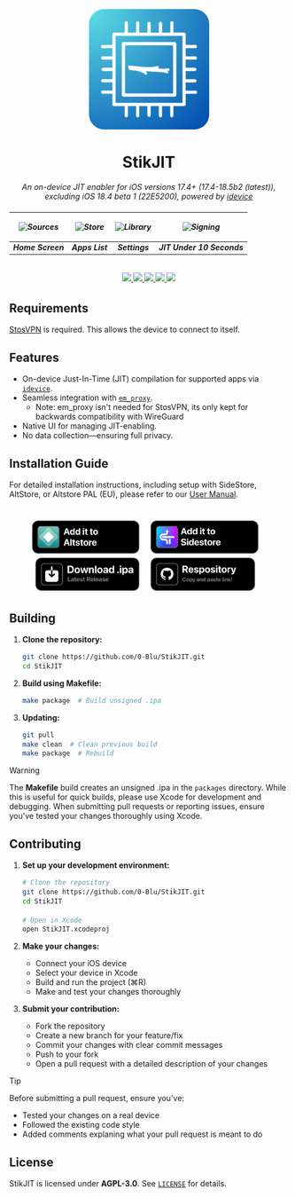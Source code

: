 <div align="center">
   <img width="217" height="217" src="/assets/StikJIT_Rounded_Corners.png" alt="Logo">
</div>
   

<div align="center">
  <h1><b>StikJIT</b></h1>
  <p><i> An on-device JIT enabler for iOS versions 17.4+ (17.4-18.5b2 (latest)), excluding iOS 18.4 beta 1 (22E5200), powered by <a href="https://github.com/jkcoxson/idevice">idevice</a> </i></p>
</div>
<h6 align="center">

| <p align="center"><picture><source media="(prefers-color-scheme: dark)" srcset="https://github.com/neoarz/StikJIT/blob/main/assets/views/dark/HomeScreen.PNG?raw=true"><source media="(prefers-color-scheme: light)" srcset="https://github.com/neoarz/StikJIT/blob/main/assets/views/light/HomeScreen.PNG?raw=true"><img alt="Sources" src="https://github.com/neoarz/StikJIT/blob/main/assets/views/dark/HomeScreen.PNG?raw=true" width="200"></picture></p> | <p align="center"><picture><source media="(prefers-color-scheme: dark)" srcset="https://github.com/neoarz/StikJIT/blob/main/assets/views/dark/AppsList.PNG?raw=true"><source media="(prefers-color-scheme: light)" srcset="https://github.com/neoarz/StikJIT/blob/main/assets/views/light/AppsList.PNG?raw=true"><img alt="Store" src="https://github.com/neoarz/StikJIT/blob/main/assets/views/dark/AppsList.PNG?raw=true" width="200"></picture></p> | <p align="center"><picture><source media="(prefers-color-scheme: dark)" srcset="https://github.com/neoarz/StikJIT/blob/main/assets/views/dark/Settings.PNG?raw=true"><source media="(prefers-color-scheme: light)" srcset="https://github.com/neoarz/StikJIT/blob/main/assets/views/light/Settings.PNG?raw=true"><img alt="Library" src="https://github.com/neoarz/StikJIT/blob/main/assets/views/dark/Settings.PNG?raw=true" width="200"></picture></p> | <p align="center"><picture><source media="(prefers-color-scheme: dark)" srcset="https://github.com/neoarz/StikJIT/blob/main/assets/views/dark/GetJIT.gif?raw=true"><source media="(prefers-color-scheme: light)" srcset="https://github.com/neoarz/StikJIT/blob/main/assets/views/light/GetJIT.gif?raw=true"><img alt="Signing" src="https://github.com/neoarz/StikJIT/blob/main/assets/views/dark/GetJIT.gif?raw=true" width="200"></picture></p> |
|:--:|:--:|:--:|:--:|
| **Home Screen** | **Apps List** | **Settings** | **JIT Under 10 Seconds** |
<h6 align="center">

  <a href="https://discord.gg/ZnNcrRT3M8">
    <img src="https://img.shields.io/badge/Discord-join%20us-7289DA?logo=discord&logoColor=white&style=for-the-badge&labelColor=23272A" />
  </a>
  <a href="https://github.com/0-Blu/StikJIT/blob/main/LICENSE">
    <img src="https://img.shields.io/github/license/0-Blu/StikJIT?label=License&color=5865F2&style=for-the-badge&labelColor=23272A" />
  </a>
  <a href="https://github.com/0-Blu/StikJIT/releases">
    <img src="https://img.shields.io/github/v/release/0-Blu/StikJIT?include_prereleases&label=Release&color=57F287&style=for-the-badge&labelColor=23272A" />
  </a>
  <a href="https://github.com/0-Blu/StikJIT/releases">
    <img src="https://img.shields.io/github/downloads/0-Blu/StikJIT/total?label=Downloads&color=ED4245&style=for-the-badge&labelColor=23272A" />
  </a>
  <a href="https://github.com/0-Blu/StikJIT/stargazers">
    <img src="https://img.shields.io/github/stars/0-Blu/StikJIT?label=Stars&color=FEE75C&style=for-the-badge&labelColor=23272A" />
  </a>
  <br />
</h6>
  
## Requirements  
[StosVPN](https://apps.apple.com/us/app/stosvpn/id6744003051) is required. This allows the device to connect to itself.  

## Features  
- On-device Just-In-Time (JIT) compilation for supported apps via [`idevice`](https://github.com/jkcoxson/idevice).  
- Seamless integration with [`em_proxy`](https://github.com/SideStore/em_proxy).  
   - Note: em_proxy isn't needed for StosVPN, its only kept for backwards compatibility with WireGuard
- Native UI for managing JIT-enabling.  
- No data collection—ensuring full privacy. 

## Installation Guide
For detailed installation instructions, including setup with SideStore, AltStore, or Altstore PAL (EU), please refer to our [User Manual](user-manual.md).

<h1 align="center">
<a href="altstore://source?url=https://raw.githubusercontent.com/0-Blu/StikJIT/main/repo.json"><img src="/assets/downloadimages/AddtoAltstore.png" height="60"></a>
&nbsp;
<a href="sidestore://source?url=https://raw.githubusercontent.com/0-Blu/StikJIT/main/repo.json"><img src="/assets/downloadimages/AddtoSidestore.png" height="60"></a>
&nbsp;
<a href="https://github.com/0-Blu/StikJIT/releases/latest/download/StikJIT.ipa"><img src="/assets/downloadimages/downloadipa.png" height="60"></a>
&nbsp;
<a href="https://raw.githubusercontent.com/0-Blu/StikJIT/main/repo.json"><img src="/assets/downloadimages/repo.png" height="60"></a>
&nbsp;
</h1>

## Building  

1. **Clone the repository:**  
   ```sh
   git clone https://github.com/0-Blu/StikJIT.git
   cd StikJIT
   ```

2. **Build using Makefile:**
   ```sh
   make package  # Build unsigned .ipa
   ```

3. **Updating:**
   ```sh
   git pull
   make clean  # Clean previous build
   make package  # Rebuild
   ```
> [!WARNING]
> The __Makefile__ build creates an unsigned .ipa in the `packages` directory. While this is useful for quick builds, please use Xcode for development and debugging. When submitting pull requests or reporting issues, ensure you've tested your changes thoroughly using Xcode.



## Contributing 


1. **Set up your development environment:**
   ```sh
   # Clone the repository
   git clone https://github.com/0-Blu/StikJIT.git
   cd StikJIT

   # Open in Xcode
   open StikJIT.xcodeproj
   ```

2. **Make your changes:**
   - Connect your iOS device
   - Select your device in Xcode
   - Build and run the project (⌘R)
   - Make and test your changes thoroughly

3. **Submit your contribution:**
   - Fork the repository
   - Create a new branch for your feature/fix
   - Commit your changes with clear commit messages
   - Push to your fork
   - Open a pull request with a detailed description of your changes
  
> [!TIP]
> Before submitting a pull request, ensure you've:
> - Tested your changes on a real device
> - Followed the existing code style
> - Added comments explaning what your pull request is meant to do

## License  
StikJIT is licensed under **AGPL-3.0**. See [`LICENSE`](LICENSE) for details.  
